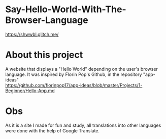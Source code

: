 # Say-Hello-World-With-The-Browser-Language

https://shwwbl.glitch.me/

# About this project
A website that displays a "Hello World" depending on the user's browser language. It was inspired by Florin Pop's Github, in the repository "app-ideas"           
https://github.com/florinpop17/app-ideas/blob/master/Projects/1-Beginner/Hello-App.md


# Obs
As it is a site I made for fun and study, all translations into other languages were done with the help of Google Translate.
